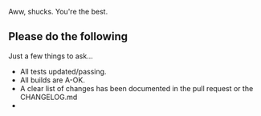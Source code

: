 Aww, shucks. You're the best.

## Please do the following

Just a few things to ask...

- All tests updated/passing.
- All builds are A-OK.
- A clear list of changes has been documented in the pull request or the CHANGELOG.md
-

